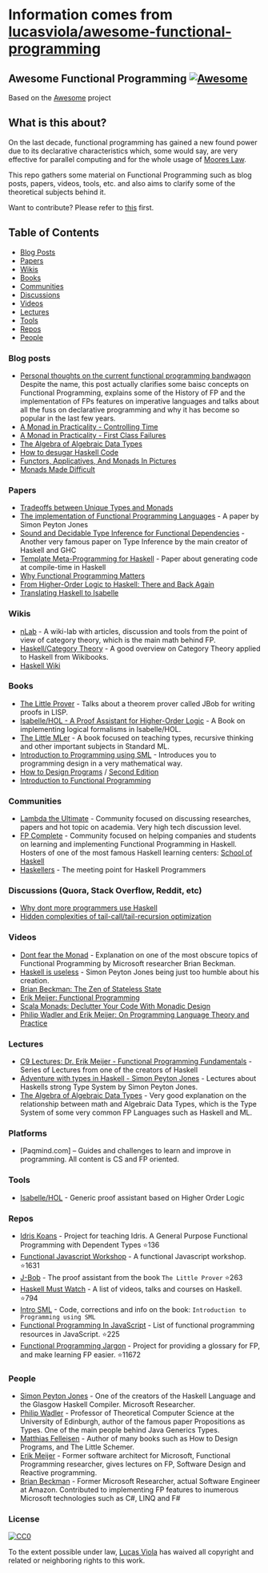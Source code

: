 # Information comes from [lucasviola/awesome-functional-programming](https://github.com/lucasviola/awesome-functional-programming)
## Awesome Functional Programming [![Awesome](https://cdn.rawgit.com/sindresorhus/awesome/d7305f38d29fed78fa85652e3a63e154dd8e8829/media/badge.svg)](https://github.com/sindresorhus/awesome)

Based on the [Awesome](https://github.com/sindresorhus/awesome/) project

## What is this about?

On the last decade, functional programming has gained a new found power due to its
declarative characteristics which, some would say, are very effective for parallel computing
and for the whole usage of [Moores Law](https://en.wikipedia.org/wiki/Moore%27s_law).

This repo gathers some material on Functional Programming such as blog posts, papers, videos,
tools, etc. and also aims to clarify some of the theoretical subjects behind it.

Want to contribute? Please refer to [this](https://github.com/lucasviola/awesome-functional-programming/blob/master/contributing.md) first.

## Table of Contents
- [Blog Posts](#blog-posts)
- [Papers](#papers)
- [Wikis](#wikis)
- [Books](#books)
- [Communities](#communities)
- [Discussions](#discussions-quora-stack-overflow-reddit-etc)
- [Videos](#videos)
- [Lectures](#lectures)
- [Tools](#tools)
- [Repos](#repos)
- [People](#people)

### Blog posts
- [Personal thoughts on the current functional programming bandwagon](http://www.akitaonrails.com/2015/10/28/personal-thoughts-on-the-current-functional-programming-bandwagon) 
Despite the name, this post actually clarifies some baisc concepts on Functional Programming, explains some of the History of FP and the implementation of FPs features on imperative languages and talks about all the fuss on declarative programming and why it has become so popular in the last few years.
- [A Monad in Practicality - Controlling Time](http://robotlolita.me/2014/03/20/a-monad-in-practicality-controlling-time.html)
- [A Monad in Practicality - First Class Failures](http://robotlolita.me/2013/12/08/a-monad-in-practicality-first-class-failures.html)
- [The Algebra of Algebraic Data Types](http://chris-taylor.github.io/blog/2013/02/10/the-algebra-of-algebraic-data-types/)
- [How to desugar Haskell Code](http://www.haskellforall.com/2014/10/how-to-desugar-haskell-code.html)
- [Functors, Applicatives, And Monads In Pictures](http://adit.io/posts/2013-04-17-functors,_applicatives,_and_monads_in_pictures.html)
- [Monads Made Difficult](http://www.stephendiehl.com/posts/monads.html)

### Papers
- [Tradeoffs between Unique Types and Monads](http://lambda-the-ultimate.org/node/1180) 
- [The implementation of Functional Programming Languages](http://research.microsoft.com/en-us/um/people/simonpj/papers/slpj-book-1987/start.htm) - A paper by Simon Peyton Jones
- [Sound and Decidable Type Inference for Functional Dependencies](http://research.microsoft.com/en-us/um/people/simonpj/papers/fd-chr/esop04.pdf) - Another very famous paper on Type Inference by the main creator of Haskell and GHC
- [Template Meta-Programming for Haskell](http://research.microsoft.com/en-us/um/people/simonpj/papers/meta-haskell/meta-haskell.pdf) - Paper about generating code at compile-time in Haskell
- [Why Functional Programming Matters](http://www.cs.kent.ac.uk/people/staff/dat/miranda/whyfp90.pdf)
- [From Higher-Order Logic to Haskell: There and Back Again](http://isabelle.in.tum.de/~haftmann/pdf/from_hol_to_haskell_haftmann.pdf)
- [Translating Haskell to Isabelle](http://es.cs.uni-kl.de/events/TPHOLs-2007/proceedings/B-178.pdf)

### Wikis
- [nLab](http://ncatlab.org/nlab/show/HomePage) - A wiki-lab with articles, discussion and tools from the point of view of category theory, which is the main math behind FP.
- [Haskell/Category Theory](https://en.wikibooks.org/wiki/Haskell/Category_theory) - A good overview on Category Theory applied to Haskell from Wikibooks.
- [Haskell Wiki](https://wiki.haskell.org/Haskell)

### Books
- [The Little Prover](https://books.google.com.br/books?id=I9E_CgAAQBAJ&pg=PR13#v=onepage&q&f=false) - Talks about
a theorem prover called JBob for writing proofs in LISP.
- [Isabelle/HOL - A Proof Assistant for Higher-Order Logic](http://isabelle.in.tum.de/doc/tutorial.pdf) - A Book on implementing logical formalisms in Isabelle/HOL.
- [The Little MLer](http://www.ccs.neu.edu/home/matthias/BTML/) - A book focused on teaching types, recursive thinking and other important subjects in Standard ML. 
- [Introduction to Programming using SML](http://catalogue.pearsoned.co.uk/educator/product/Introduction-to-Programming-using-SML/9780201398205.page) - Introduces you to programming design in a very mathematical way. 
- [How to Design Programs](http://www.htdp.org/) / [Second Edition](http://www.ccs.neu.edu/home/matthias/HtDP2e/)
- [Introduction to Functional Programming](http://www.amazon.com/Introduction-Functional-Programming-International-Computing/dp/0134841891)

### Communities
- [Lambda the Ultimate](http://lambda-the-ultimate.org/) - Community focused on discussing researches, papers
and hot topic on academia. Very high tech discussion level.
- [FP Complete](https://www.fpcomplete.com/) - Community focused on helping companies and students on learning and implementing Functional Programming in Haskell. Hosters of one of the most famous Haskell learning centers: [School of Haskell](https://www.schoolofhaskell.com/school)
- [Haskellers](http://www.haskellers.com/) - The meeting point for Haskell Programmers

### Discussions (Quora, Stack Overflow, Reddit, etc)
- [Why dont more programmers use Haskell](https://www.quora.com/Why-dont-more-programmers-use-Haskell)
- [Hidden complexities of tail-call/tail-recursion optimization](http://lambda-the-ultimate.org/classic/message1532.html)

### Videos
- [Dont fear the Monad](https://www.youtube.com/watch?v=ZhuHCtR3xq8) - Explanation on
one of the most obscure topics of Functional Programming by Microsoft researcher Brian Beckman.
- [Haskell is useless](https://www.youtube.com/watch?v=iSmkqocn0oQ) - Simon Peyton Jones being
just too humble about his creation.
- [Brian Beckman: The Zen of Stateless State](https://www.youtube.com/watch?v=XxzzJiXHOJs)
- [Erik Meijer: Functional Programming](https://www.youtube.com/watch?v=z0N1aZ6SnBk)
- [Scala Monads: Declutter Your Code With Monadic Design](https://www.youtube.com/watch?v=Mw_Jnn_Y5iA)
- [Philip Wadler and Erik Meijer: On Programming Language Theory and Practice](https://www.youtube.com/watch?v=9SBR_SnrEiI)

### Lectures
- [C9 Lectures: Dr. Erik Meijer - Functional Programming Fundamentals](https://www.youtube.com/playlist?list=PLTA0Ta9Qyspa5Nayx0VCHj5AHQJqp1clD) - Series of Lectures from one of the creators of Haskell
- [Adventure with types in Haskell - Simon Peyton Jones](https://www.youtube.com/watch?v=6COvD8oynmI&list=RD6COvD8oynmI#t=0) - Lectures about Haskells strong Type System by Simon Peyton Jones.
- [The Algebra of Algebraic Data Types](https://www.youtube.com/watch?v=YScIPA8RbVE) - Very good explanation
on the relationship between math and Algebraic Data Types, which is the Type System of some very common FP Languages such as Haskell and ML.

### Platforms

- [Paqmind.com] – Guides and challenges to learn and improve in programming. All content is CS and FP oriented.

### Tools
- [Isabelle/HOL](https://www.cl.cam.ac.uk/research/hvg/Isabelle/) - Generic proof assistant based on Higher Order Logic	

### Repos
- [Idris Koans](https://github.com/idris-hackers/idris-koans) - Project for teaching Idris. A General Purpose Functional Programming with Dependent Types :star:136
- [Functional Javascript Workshop](https://github.com/timoxley/functional-javascript-workshop) - A functional Javascript workshop. :star:1631
- [J-Bob](https://github.com/the-little-prover/j-bob) - The proof assistant from the book `The Little Prover` :star:263
- [Haskell Must Watch](https://github.com/olehkuchuk/haskell-must-watch) - A list of videos, talks and courses on Haskell. :star:794
- [Intro SML](http://www.it.dtu.dk/introSML/) - Code, corrections and info on the book: `Introduction to Programming using SML`
- [Functional Programming In JavaScript](https://github.com/busypeoples/functional-programming-javascript) - List of functional programming resources in JavaScript. :star:225
- [Functional Programming Jargon](https://github.com/hemanth/functional-programming-jargon) - Project for providing a glossary for FP, and make learning FP easier. :star:11672

### People

- [Simon Peyton Jones](http://research.microsoft.com/en-us/people/simonpj/) - One of the creators of the Haskell Language and the Glasgow Haskell Compiler. Microsoft Researcher.
- [Philip Wadler](http://homepages.inf.ed.ac.uk/wadler/) - Professor of Theoretical Computer Science at the University of Edinburgh, author of the famous paper Propositions as Types. One of the main people behind Java Generics Types.
- [Matthias Felleisen](http://www.ccs.neu.edu/home/matthias/) - Author of many books such as How to Design Programs, and The Little Schemer.
- [Erik Meijer](https://www.linkedin.com/pub/erik-meijer/0/5ba/924) - Former software architect for Microsoft, Functional Programming researcher, gives lectures on	FP, Software Design and Reactive programming.
- [Brian Beckman](https://www.linkedin.com/in/brianbeckman) - Former Microsoft Researcher, actual Software Engineer at Amazon. Contributed to implementing FP features to inumerous Microsoft technologies such as C#, LINQ and F#

### License

[![CC0](https://i.creativecommons.org/p/zero/1.0/88x31.png)](https://creativecommons.org/publicdomain/zero/1.0/)

To the extent possible under law, [Lucas Viola](http://lucasviola.github.io) has waived all copyright and related or neighboring rights to this work.

